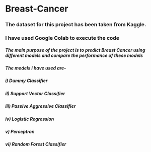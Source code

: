# Breast-Cancer

### The dataset for this project has been taken from Kaggle.
### I have used Google Colab to execute the code

##### The main purpose of the project is to predict Breast Cancer using different models and compare the performance of these models

##### The models i have used are-
##### i) Dummy Classifier
##### iI) Support Vector Classifier
##### iii) Passive Aggressive Classifier
##### iv) Logistic Regression
##### v) Perceptron
##### vi) Random Forest Classifier
